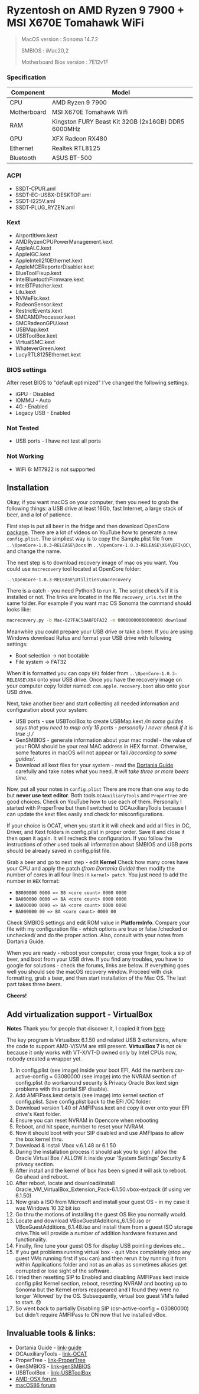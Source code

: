 # Ryzentosh on AMD Ryzen 9 7900 + MSI X670E Tomahawk WiFi

> MacOS version : Sonoma 14.7.2
>
> SMBIOS : iMac20,2
>
> Motherboard Bios version : 7E12v1F


### Specification
|  Component  | Model                               |
| ------------ |-------------------------------------|
| CPU  | AMD Ryzen 9 7900                   |
| Motherboard | MSI X670E Tomahawk Wifi          |
| RAM  | Kingston FURY Beast Kit 32GB (2x16GB) DDR5 6000MHz     |
|  GPU  | XFX Radeon RX480 |
| Ethernet  | Realtek RTL8125                     |
| Bluetooth  | ASUS BT-500                     |

### ACPI
- SSDT-CPUR.aml
- SSDT-EC-USBX-DESKTOP.aml
- SSDT-I225V.aml
- SSDT-PLUG_RYZEN.aml


### Kext
- AirportItlwm.kext
- AMDRyzenCPUPowerManagement.kext
- AppleALC.kext
- AppleIGC.kext
- AppleIntelI210Ethernet.kext
- AppleMCEReporterDisabler.kext
- BlueToolFixup.kext
- IntelBluetoothFirmware.kext
- IntelBTPatcher.kext
- Lilu.kext
- NVMeFix.kext
- RadeonSensor.kext
- RestrictEvents.kext
- SMCAMDProcessor.kext
- SMCRadeonGPU.kext
- USBMap.kext
- USBToolBox.kext
- VirtualSMC.kext
- WhateverGreen.kext
- LucyRTL8125Ethernet.kext

### BIOS settings
After reset BIOS to "default optimized" I've changed the following settings:
- iGPU - Disabled  
- IOMMU - Auto
- 4G - Enabled
- Legacy USB - Enabled 

### Not Tested
- USB ports - I have not test all ports

### Not Working
- WiFi 6: MT7922 is not supported

## Installation
Okay, if you want macOS on your computer, then you need to grab the following things: a USB drive at least 16Gb, fast Internet, a large stack of beer, and a lot of patience.

First step is put all beer in the fridge and then download OpenCore [package](https://github.com/acidanthera/opencorepkg/releases).
There are a lot of videos on YouTube how to generate a new `config.plist`. The simpliest way is to copy the Sample.plist file from `..\OpenCore-1.0.3-RELEASE\Docs` in `..\OpenCore-1.0.3-RELEASE\X64\EFI\OC\` and change the name.

The next step is to download recovery image of mac os you want. You could use `macrecovery` tool located at OpenCore folder:
```sh 
..\OpenCore-1.0.3-RELEASE\Utilities\macrecovery
```
There is a catch - you need Python3 to run it. The script check's if it is installed or not. 
The links are located in the file `recovery_urls.txt` in the same folder.
For example if you want mac OS Sonoma the command should looks like:
```sh
macrecovery.py -b Mac-827FAC58A8FDFA22 -m 00000000000000000 download
```
Meanwhile you could prepare your USB drive or take a beer. If you are using Windows download Rufus and format your USB drive with following settings:
- Boot selection -> not bootable
- File system -> FAT32

When it is formatted you can copy `EFI` folder from `..\OpenCore-1.0.3-RELEASE\X64` onto your USB drive.
Once you have the recovery image on your computer copy folder named: `com.apple.recovery.boot` also onto your USB drive.

Next, take another beer and start collecting all needed information and configuration about your system:
- USB ports - use USBToolBox to create USBMap.kext */in some guides says that you need to map only 15 ports - personally I never check if it is true :) /*
- GenSMBIOS - generate information about your mac model - the value of your ROM should be your real MAC address in HEX format. Otherwise, some features in macOS will not appear or fail */according to some guides/*.
- Download all kext files for your system - read the [Dortania Guide](https://dortania.github.io/OpenCore-Install-Guide/) carefully and take notes what you need. *It will take three or more beers time.*

Now, put all your notes in `config.plist` There are more than one way to do but **never use text editor**. Both tools `OCAuxiliaryTools` and `ProperTree` are good choices. Check on YouTube how to use each of them. Personally I started with ProperTree but then I switched to OCAuxiliaryTools because I can update the kext files easily and check for misconfigurations.

If your choice is OCAT, when you start it it will check and add all files in OC, Driver, and Kext folders in config.plist in proper order. Save it and close it then open it again. It will recheck the configuration.
If you follow the instructions of other used tools all information about SMBIOS and USB ports should be already saved in config.plist file.

Grab a beer and go to next step - edit **Kernel**
Check how many cores have your CPU and apply the patch *(from Dortania Guide)* then modify the number of cores in all four lines in `kernel> patch`. You just need to add the number in `HEX` format:

- `B8000000 0000 => B8 <core count> 0000 0000` 
- `BA000000 0000 => BA <core count> 0000 0000` 
- `BA000000 0090 => BA <core count> 0000 0090` 
- `BA000000 00 => BA <core count> 0000 00` 

Check SMBIOS settings and edit ROM value in **PlatformInfo**. Compare your file with my configuration file - which options are true or false /checked or unchecked/ and do the proper action. Also, consult with your notes from Dortania Guide.

When you are ready - reboot your computer, cross your finger, took a sip of beer, and boot from your USB drive.
If you find any troubles, you have to google for solutions - check the forums, links are below. If everything goes well you should see the macOS recovery window. Proceed with disk formatting, grab a beer, and then start installation of the Mac OS. The last part takes three beers.

**Cheers!**

## Add virtualization support - VirtualBox

**Notes**
Thank you for people that discover it, I copied it from [here](https://macos86.it/topic/6535-guidevirtualbox-on-sonoma-and-amd-hackintosh/)

The key program is Virtualbox 6.1.50 and related USB 3 extensions, where the code to support AMD-V/SVM are still present. **VirtualBox 7** is not ok because it only works with VT-X/VT-D owned only by Intel CPUs now, nobody created a wrapper yet.

1. In config.plist (see image) inside your boot EFI, Add the numbers csr-active-config = 03080000 (see image)  into the NVRAM section of config.plist (to workaround security & Privacy Oracle Box kext sign problems with this partial SIP disable).
2.  Add AMFIPass.kext details (see image) into kernel section of config.plist.  Save config.plist back to the EFI /OC folder.
3. Download version 1.40 of AMFIPass.kext and copy it over onto your EFI drive's Kext folder.
4. Ensure you can reset NVRAM in Opencore when rebooting
5. Reboot, and hit space, number to reset your NVRAM.
6. Now it should boot with your SIP disabled and use AMFIpass to allow the box kernel thru.
7. Download & install Vbox v.6.1.48 or 6.1.50
8. During the installation process it should ask you to sign / allow the Oracle Virtual Box / ALLOW it inside your 'System Settings' Security & privacy section.
9. After install and the kernel of box has been signed it will ask to reboot. Go ahead and reboot.
10. After reboot, locate and download/install Oracle_VM_VirtualBox_Extension_Pack-6.1.50.vbox-extpack (if using ver 6.1.50)
11. Now grab a ISO from Microsoft and install your guest OS - in my case it was Windows 10 32 bit iso
12. Go thru the motions of installing the guest OS like you normally would.
13. Locate and download VBoxGuestAdditions_6.1.50.iso or VBoxGuestAdditions_6.1.48.iso and install them from a guest ISO storage drive.This will provide a number of addition hardware features and functionality.
14. Finally, fine tune your guest OS for display USB pointing devices etc...
15. If you get problems running virtual box - quit Vbox completely (stop any guest VMs running first if you can) and then rerun it by running it from within Applications folder and not as an alias as sometimes aliases get corrupted or lose sight of the software.
16. I tried then resetting SIP to Enabled and disabling AMFIPass kext inside config plist Kernel section, reboot, resetting NVRAM and booting up to Sonoma but the Kernel errors reappeared and I found they were no longer 'Allowed' by the OS. Subsequently, virtual box guest VM's failed to start. 😞
17. So went back to partially Disabling SIP (csr-active-config = 03080000) but didn't require AMFIPass to ON now that Ive installed vBox. 


## Invaluable tools & links:
- Dortania Guide - [link-guide](https://dortania.github.io/OpenCore-Install-Guide/)
- OCAuxiliaryTools - [link-OCAT](https://github.com/ic005k/OCAuxiliaryTools)
- ProperTree - [link-ProperTree](https://github.com/corpnewt/ProperTree)
- GenSMBIOS - [link-genSMBIOS](https://github.com/corpnewt/GenSMBIOS)
- USBToolBox - [link-USBToolBox](https://github.com/USBToolBox/tool)
- [AMD-OSX forum](https://forum.amd-osx.com/)
- [macOS86 forum](https://macos86.it/)